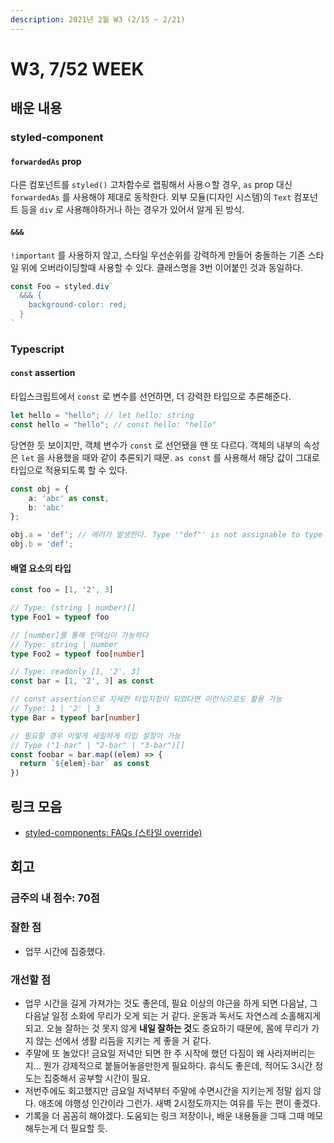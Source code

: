 ```yaml
---
description: 2021년 2월 W3 (2/15 ~ 2/21)
---
```


# W3, 7/52 WEEK

## 배운 내용

### styled-component

#### `forwardedAs` prop

다른 컴포넌트를 `styled()` 고차함수로 랩핑해서 사용ㅇ할 경우, `as` prop 대신 `forwardedAs` 를 사용해야 제대로 동작한다.
외부 모듈(디자인 시스템)의 `Text` 컴포넌트 등을 `div` 로 사용해야하거나 하는 경우가 있어서 알게 된 방식.

#### `&&&`

`!important` 를 사용하지 않고, 스타일 우선순위를 강력하게 만들어 충돌하는 기존 스타일 위에 오버라이딩할때 사용할 수 있다.
클래스명을 3번 이어붙인 것과 동일하다.

```javascript
const Foo = styled.div`
  &&& {
    background-color: red;
  }
`
```

### Typescript

#### `const` assertion

타입스크립트에서 `const` 로 변수를 선언하면, 더 강력한 타입으로 추론해준다.

```typescript
let hello = "hello"; // let hello: string
const hello = "hello"; // const hello: "hello"
```

당연한 듯 보이지만, 객체 변수가 `const` 로 선언됐을 땐 또 다르다. 객체의 내부의 속성은 `let` 을 사용했을 때와 같이 추론되기 때문.
`as const` 를 사용해서 해당 값이 그대로 타입으로 적용되도록 할 수 있다.

```typescript
const obj = {
    a: 'abc' as const,
    b: 'abc'
};

obj.a = 'def'; // 에러가 발생한다. Type '"def"' is not assignable to type '"abc"'
obj.b = 'def';
```

#### 배열 요소의 타입

```typescript
const foo = [1, '2', 3]

// Type: (string | number)[]
type Foo1 = typeof foo 

// [number]를 통해 인덱싱이 가능하다
// Type: string | number
type Foo2 = typeof foo[number] 

// Type: readonly [1, '2', 3]
const bar = [1, '2', 3] as const 

// const assertion으로 자세한 타입지정이 되었다면 이런식으로도 활용 가능
// Type: 1 | '2' | 3
type Bar = typeof bar[number]

// 필요할 경우 이렇게 세밀하게 타입 설정이 가능
// Type ("1-bar" | "2-bar" | "3-bar")[]
const foobar = bar.map((elem) => {
  return `${elem}-bar` as const
})
```

## 링크 모음

- [styled-components: FAQs (스타일 override)](https://styled-components.com/docs/faqs#how-can-i-override-styles-with-higher-specificity)

## 회고

### 금주의 내 점수: 70점

### 잘한 점

- 업무 시간에 집중했다.

### 개선할 점

- 업무 시간을 길게 가져가는 것도 좋은데, 필요 이상의 야근을 하게 되면 다음날, 그 다음날 일정 소화에 무리가 오게 되는 거 같다. 운동과 독서도 자연스레 소홀해지게 되고. 오늘 잘하는 것 못지 않게 **내일 잘하는 것**도 중요하기 때문에, 몸에 무리가 가지 않는 선에서 생활 리듬을 지키는 게 좋을 거 같다.
- 주말에 또 놀았다! 금요일 저녁만 되면 한 주 시작에 했던 다짐이 왜 사라져버리는지... 뭔가 강제적으로 붙들어놓을만한게 필요하다. 휴식도 좋은데, 적어도 3시간 정도는 집중해서 공부할 시간이 필요.
- 저번주에도 회고했지만 금요일 저녁부터 주말에 수면시간을 지키는게 정말 쉽지 않다. 애초에 야행성 인간이라 그런가. 새벽 2시정도까지는 여유를 두는 편이 좋겠다.
- 기록을 더 꼼꼼히 해야겠다. 도움되는 링크 저장이나, 배운 내용들을 그때 그때 메모해두는게 더 필요할 듯.
